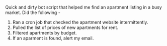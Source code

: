 Quick and dirty bot script that helped me find an apartment listing in a busy market. Did the following -

1. Ran a cron job that checked the apartment website intermittently.
2. Pulled the list of prices of new apartments for rent.
3. Filtered apartments by budget.
4. If an aparment is found, alert my email.